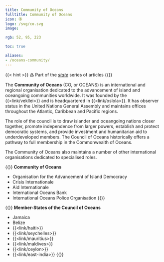 ```yaml
---
title: Community of Oceans
fulltitle: Community of Oceans
icon: 🏵️
logo: /svg/co.svg
image:

rgb: 52, 95, 223

toc: true

aliases:
- /oceans-community/
---
```

{{< hint >}}
߷ Part of the *[state](/state/)* series of articles
{{</hint>}}

The **Community of Oceans** (CO, or OCEANS) is an international and regional organisation dedicated to the advancement of island and oceangoing communities worldwide. It was founded by the {{<link/vekllei>}} and is headquartered in {{<link/oslola>}}. It has observer status in the United Nations General Assembly and maintains offices throughout the Atlantic, Caribbean and Pacific regions.

The role of the council is to draw islander and oceangoing nations closer together, promote independence from larger powers, establish and protect democratic systems, and provide investment and humanitarian aid to underdeveloped members. The Council of Oceans historically offers a pathway to full membership in the Commonwealth of Oceans.

The Community of Oceans also maintains a number of other international organisations dedicated to specialised roles.

{{<hint panel>}}
**Community of Oceans**

* Organisation for the Advancement of Island Democracy
* Crisis Internationale
* Aid Internationale
* International Oceans Bank
* International Oceans Police Organisation
{{</hint>}}

{{<hint panel>}}
**Member-States of the Council of Oceans**

* Jamaica
* Belize
* {{<link/haiti>}}
* {{<link/seychelles>}}
* {{<link/mauritius>}}
* {{<link/maldives>}}
* {{<link/ceylon>}}
* {{<link/east-india>}}
{{</hint>}}
